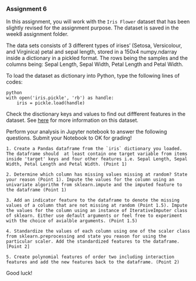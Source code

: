 ### Assignment 6

In this assignment, you will work with the `Iris Flower` dataset that has been slightly revised for the assignment purpose. The dataset is saved in the week8 assignment folder.

The data sets consists of 3 different types of irises’ (Setosa, Versicolour, and Virginica) petal and sepal length, stored in a 150x4 numpy.ndarray inside a dictionary in a pickled format. The rows being the samples and the columns being: Sepal Length, Sepal Width, Petal Length and Petal Width.

To load the dataset as dictionary into Python, type the following lines of codes:

```
python
with open('iris.pickle', 'rb') as handle:
    iris = pickle.load(handle)
```

Check the disctionary keys and values to find out diffferent features in the dataset. See [here](https://en.wikipedia.org/wiki/Iris_flower_data_set) for more information on this dataset.


Perform your analysis in Jupyter notebook to answer the following questions. Submit your Notebook to OK for grading!

    1. Create a Pandas dataframe from the `iris` dictionary you loaded. The dataframe should  at least contain one target variable from items inside 'target' keys and four other features i.e. Sepal Length, Sepal Width, Petal Length and Petal Width. (Point 1)
    
    2. Determine which column has missing values missing at random? State your reason (Point 1). Impute the values for the column using an univariate algorithm from sklearn.impute and the imputed feature to the dataframe (Point 1) 
    
    3. Add an indicator feature to the dataframe to denote the missing values of a column that are not missing at random (Point 1.5). Impute the values for the column using an instance of IterativeImputer class of sklearn. Either use default arguments or feel free to experiment with the choice of avialble arguments. (Point 1.5)
    
    4. Standardize the values of each column using one of the scaler class from sklearn.preprocessing and state you reason for using the particular scaler. Add the standardized features to the dataframe.[Point 2]

    5. Create polynomial features of order two including interaction features and add the new features back to the dataframe. (Point 2)
    


Good luck!

